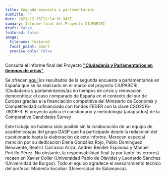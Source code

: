 ```yaml
---
title: Segunda encuesta a parlamentarios
subtitle: ""
date: 2021-12-15T11:14:10.943Z
summary: Informe final del Proyecto CIUPARCRI
draft: false
featured: false
image:
  filename: featured
  focal_point: Smart
  preview_only: false
---
```

Consulta el informe final del Proyecto **["Ciudadanía y Parlamentarios en tiempos de crisis"](https://www.upo.es/investiga/ptyp/wp-content/uploads/2019/04/CIUPARCRI-informe-Final.pdf)**

Se ofrecen [aquí ](https://www.upo.es/investiga/ptyp/wp-content/uploads/2019/04/CIUPARCRI-informe-Final.pdf)los resultados de la segunda encuesta a parlamentarios en España que se ha realizado en el marco del proyecto CIUPARCRI (Ciudadanía y parlamentarios/as en tiempos de crisis y renovación democrática: el caso comparado de España en el contexto del sur de Europa) gracias a la financiación competitiva del Ministerio de Economía y Competitividad cofinanciado con fondos FEDER con la clave CSO2016-78016-R. El proyecto aplica el cuestionario y metodología (adaptados) de la Comparative Candidates Survey

Este trabajo no hubiera sido posible sin la colaboración de un equipo de académicos/as del grupo DASP que ha participado desde la redacción del cuestionario hasta la elaboración de este informe. Merecen especial mención por su dedicación Elena González Rojo, Pablo Domínguez Benavente, Beatriz Carrasco Ariza, Andrés Benítez Espinosa y Manuel Portillo Pérez. No obstante, la responsabilidad final (y por tanto los errores) recaen en Xavier Coller (Universidad Pablo de Olavide) y Leonardo Sánchez (Universidad de Burgos). Todo el equipo agradece el asesoramiento técnico del profesor Modesto Escobar (Universidad de Salamanca).